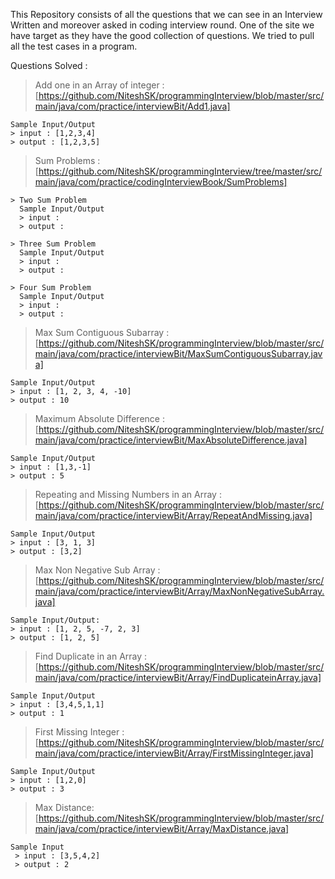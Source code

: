 This Repository consists of all the questions that we can see in an Interview Written and moreover asked in coding interview round.
One of the site we have target as they have the good collection of questions.
We tried to pull all the test cases in a program.

Questions Solved :
  > Add one in an Array of integer : [https://github.com/NiteshSK/programmingInterview/blob/master/src/main/java/com/practice/interviewBit/Add1.java]

    Sample Input/Output
    > input : [1,2,3,4]
    > output : [1,2,3,5]
  
  > Sum Problems : [https://github.com/NiteshSK/programmingInterview/tree/master/src/main/java/com/practice/codingInterviewBook/SumProblems] 
  
    > Two Sum Problem 
      Sample Input/Output
      > input : 
      > output :
      
    > Three Sum Problem
      Sample Input/Output
      > input :
      > output :
      
    > Four Sum Problem
      Sample Input/Output
      > input :
      > output :
  
  > Max Sum Contiguous Subarray : [https://github.com/NiteshSK/programmingInterview/blob/master/src/main/java/com/practice/interviewBit/MaxSumContiguousSubarray.java]

    Sample Input/Output
    > input : [1, 2, 3, 4, -10]
    > output : 10
    
  > Maximum Absolute Difference : [https://github.com/NiteshSK/programmingInterview/blob/master/src/main/java/com/practice/interviewBit/MaxAbsoluteDifference.java]

    Sample Input/Output
    > input : [1,3,-1]
    > output : 5
  
  > Repeating and Missing Numbers in an Array : [https://github.com/NiteshSK/programmingInterview/blob/master/src/main/java/com/practice/interviewBit/Array/RepeatAndMissing.java] 
    
    Sample Input/Output
    > input : [3, 1, 3]
    > output : [3,2]
  
  > Max Non Negative Sub Array : [https://github.com/NiteshSK/programmingInterview/blob/master/src/main/java/com/practice/interviewBit/Array/MaxNonNegativeSubArray.java]
  
    Sample Input/Output:
    > input : [1, 2, 5, -7, 2, 3]
    > output : [1, 2, 5]
    
  > Find Duplicate in an Array : [https://github.com/NiteshSK/programmingInterview/blob/master/src/main/java/com/practice/interviewBit/Array/FindDuplicateinArray.java]
  
    Sample Input/Output
    > input : [3,4,5,1,1]
    > output : 1

  > First Missing Integer :[https://github.com/NiteshSK/programmingInterview/blob/master/src/main/java/com/practice/interviewBit/Array/FirstMissingInteger.java]
    
    Sample Input/Output
    > input : [1,2,0]
    > output : 3

  > Max Distance: [https://github.com/NiteshSK/programmingInterview/blob/master/src/main/java/com/practice/interviewBit/Array/MaxDistance.java]
    
    Sample Input
     > input : [3,5,4,2]
     > output : 2
